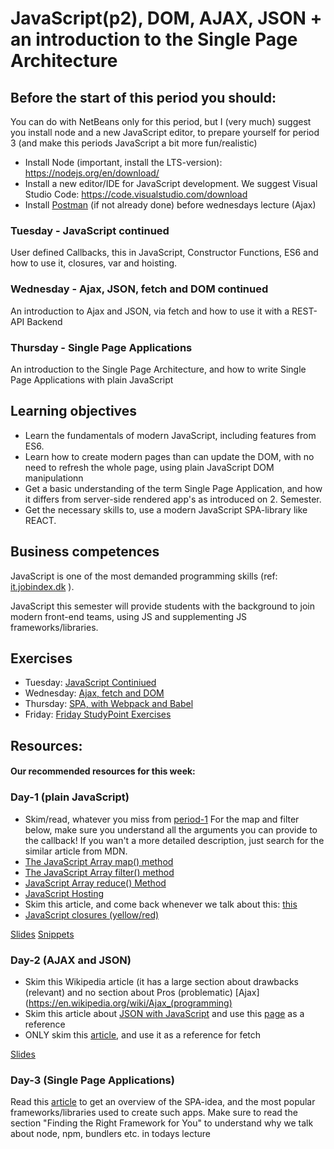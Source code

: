 
# JavaScript(p2), DOM, AJAX, JSON + an introduction to the Single Page Architecture

## Before the start of this period you should:
You can do with NetBeans only for this period, but I (very much) suggest you install node and a new JavaScript editor, to prepare yourself for period 3 (and make this periods JavaScript a bit more fun/realistic)
- Install Node (important, install the LTS-version): https://nodejs.org/en/download/ 
- Install a new editor/IDE for JavaScript development. We suggest Visual Studio Code: https://code.visualstudio.com/download 
- Install [Postman](https://www.getpostman.com/) (if not already done) before wednesdays lecture (Ajax)


### Tuesday - JavaScript continued
User defined Callbacks, this in JavaScript, Constructor Functions, ES6 and how to use it, closures, var and hoisting.

### Wednesday - Ajax, JSON, fetch and DOM continued
An introduction to Ajax and JSON, via fetch and how to use it with a REST-API Backend

### Thursday - Single Page Applications
An introduction to the Single Page Architecture, and how to write Single Page Applications with plain JavaScript


## Learning objectives
- Learn the fundamentals of modern JavaScript, including features from ES6.
- Learn how to create modern pages than can update the DOM, with no need to refresh the whole page, using plain JavaScript DOM manipulationn
- Get a basic understanding of the term Single Page Application, and how it differs from server-side rendered app's as introduced on 2. Semester.
- Get the necessary skills to, use a modern JavaScript SPA-library like REACT.


## Business competences

JavaScript is one of the most demanded programming skills (ref: [it.jobindex.dk](https://it.jobindex.dk/jobsoegning?q=javascript&supid=1) ).

JavaScript this semester will provide students with the background to join modern front-end teams, using JS and supplementing JS frameworks/libraries.

## Exercises 
- Tuesday: [JavaScript Continiued](https://docs.google.com/document/d/1VX3t-DF_ONuqp2hSrBuKc6WHlROdXzcMuFCtsT7Foqw/edit?usp=sharing)
- Wednesday: [Ajax, fetch and DOM](https://docs.google.com/document/d/1gKsd2zqXzV9Bc67WID8FkZf2Vnx4PymbiRm-dt7GU2A/edit?usp=sharing)
- Thursday: [SPA, with Webpack and Babel](https://docs.google.com/document/d/1aGX2saNOCP00WJUECc_27CnQyGYeF3dRgTptHijzu40/edit?usp=sharing) 
- Friday:  [Friday StudyPoint Exercises](https://docs.google.com/document/d/1vCR2smc4ZrslG35ak-fwvbecqn2LTeevB9Nkdk0ZjXE/edit?usp=sharing)


## Resources: 

#### Our recommended resources for this week:
### Day-1 (plain JavaScript)
- Skim/read, whatever you miss from [period-1](https://github.com/Cphdat3sem2018s/JavaScript)
For the map and filter below, make sure you understand all the arguments you can provide to the callback!
If you wan't a more detailed description, just search for the similar article from MDN.
- [The JavaScript Array map() method](https://www.w3schools.com/jsref/jsref_map.asp)
- [The JavaScript Array filter() method](https://www.w3schools.com/jsref/jsref_filter.asp) 
- [JavaScript Array reduce() Method](https://www.w3schools.com/jsref/jsref_reduce.asp)
- [JavaScript Hosting](https://www.w3schools.com/js/js_hoisting.asp)
- Skim this article, and come back whenever we talk about this: [this](https://developer.mozilla.org/en-US/docs/Web/JavaScript/Reference/Operators/this)
- [JavaScript closures (yellow/red)](https://www.w3schools.com/js/js_function_closures.asp)


[Slides](http://sem3slides.mydemos.dk/js1/js.html)
[Snippets](https://docs.google.com/document/d/1azWGYuInsj15FrGzcdGpOaowseE10BKAN1mc5EhpdK4/edit?usp=sharing)

### Day-2 (AJAX and JSON)
- Skim this Wikipedia article (it has a large section about drawbacks (relevant) and no section about Pros (problematic) [Ajax](https://en.wikipedia.org/wiki/Ajax_(programming)
- Skim this article about [JSON with JavaScript](https://www.w3schools.com/js/js_json_intro.asp) and use this [page](https://www.json.org/) as a reference
- ONLY skim this [article](https://developer.mozilla.org/en-US/docs/Web/API/Fetch_API/Using_Fetch), and use it as a reference for fetch

[Slides](https://docs.google.com/presentation/d/1iUnsncsUWj3lU7FdR9MnuC_jb4JzrlByDDYB7ieStwM/edit?usp=sharing)

### Day-3 (Single Page Applications)
Read this [article](https://www.codeschool.com/beginners-guide-to-web-development/single-page-applications) to get an overview of the SPA-idea, and the most popular frameworks/libraries used to create such apps.
Make sure to read the section "Finding the Right Framework for You" to understand why we talk about node, npm, bundlers etc. in todays lecture




